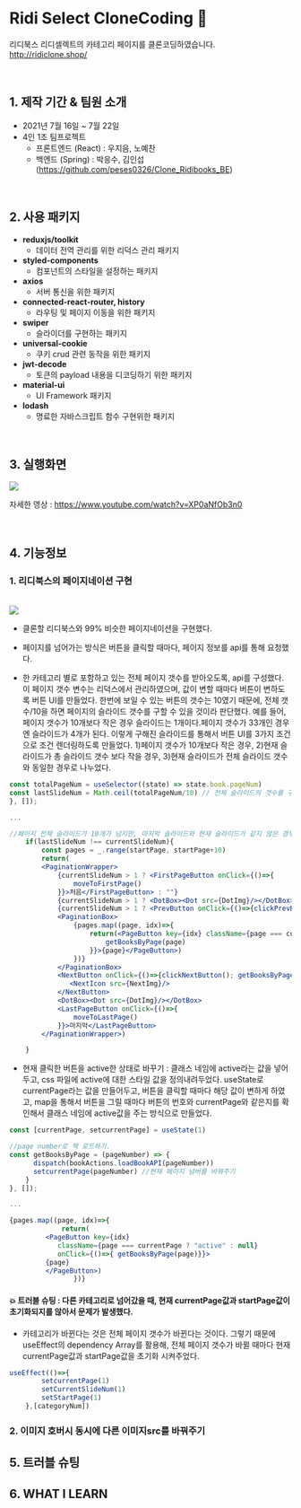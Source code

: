 # Ridi Select CloneCoding 👊
 
리디북스 리디셀렉트의 카테고리 페이지를 클론코딩하였습니다.    
http://ridiclone.shop/

<br>

## 1. 제작 기간 & 팀원 소개
- 2021년 7월 16일 ~ 7월 22일
- 4인 1조 팀프로젝트
	+ 프론트엔드 (React) : 우지음, 노예찬
  + 백엔드 (Spring) : 박응수, 김인섭 (https://github.com/peses0326/Clone_Ridibooks_BE)
<br>

## 2. 사용 패키지 

* **reduxjs/toolkit**
  - 데이터 전역 관리를 위한 리덕스 관리 패키지
* **styled-components**
  - 컴포넌트의 스타일을 설정하는 패키지
* **axios**
  - 서버 통신을 위한 패키지
* **connected-react-router, history**
  - 라우팅 및 페이지 이동을 위한 패키지
* **swiper**
  - 슬라이더를 구현하는 패키지
* **universal-cookie**
  - 쿠키 crud 관련 동작을 위한 패키지
* **jwt-decode**
  - 토큰의 payload 내용을 디코딩하기 위한 패키지
* **material-ui**
  - UI Framework 패키지
* **lodash**
  - 명료한 자바스크립트 함수 구현위한 패키지

<br>

## 3. 실행화면

<img src="https://ifh.cc/g/nItMMZ.gif">

자세한 영상 : https://www.youtube.com/watch?v=XP0aNfOb3n0

<br>

## 4. 기능정보

### 1. 리디북스의 페이지네이션 구현 
<br>
<img src="https://ifh.cc/g/LMHnGt.gif">

- 클론할 리디북스와 99% 비슷한 페이지네이션을 구현했다.

- 페이지를 넘어가는 방식은 버튼을 클릭할 때마다, 페이지 정보를 api를 통해 요청했다.

- 한 카테고리 별로 포함하고 있는 전체 페이지 갯수를 받아오도록, api를 구성했다. 이 페이지 갯수 변수는 리덕스에서 관리하였으며, 값이 변할 때마다 버튼이 변하도록 버튼 UI를 만들었다. 한번에 보일 수 있는 버튼의 갯수는 10였기 때문에, 전체 갯수/10을 하면 페이지의 슬라이드 갯수를 구할 수 있을 것이라 판단했다. 예를 들어, 페이지 갯수가 10개보다 작은 경우 슬라이드는 1개이다.페이지 갯수가 33개인 경우엔 슬라이드가 4개가 된다. 이렇게 구해진 슬라이드를 통해서 버튼 UI를 3가지 조건으로 조건 렌더링하도록 만들었다. 1)페이지 갯수가 10개보다 작은 경우, 2)현재 슬라이드가 총 슬라이드 갯수 보다 작을 경우, 3)현재 슬라이드가 전체 슬라이드 갯수와 동일한 경우로 나누었다. 

```jsx
const totalPageNum = useSelector((state) => state.book.pageNum)
const lastSlideNum = Math.ceil(totalPageNum/10) // 전체 슬라이드의 갯수를 구하기 
}, []);

...

//페이지 전체 슬라이드가 10개가 넘지만, 마지막 슬라이드와 현재 슬라이드가 같지 않은 경우. 
    if(lastSlideNum !== currentSlideNum){
        const pages = _.range(startPage, startPage+10)
        return(
        <PaginationWrapper>
            {currentSlideNum > 1 ? <FirstPageButton onClick={()=>{
                moveToFirstPage()
            }}>처음</FirstPageButton> : ""}
            {currentSlideNum > 1 ? <DotBox><Dot src={DotImg}/></DotBox> : ""}
            {currentSlideNum > 1 ? <PrevButton onClick={()=>{clickPrevButton(); getBooksByPage(startPage-10)}}><PrevIcon src={PrevImg}/></PrevButton>: ""}
            <PaginationBox>
                {pages.map((page, idx)=>{
                    return(<PageButton key={idx} className={page === currentPage ? "active" : null} onClick={()=>{
                        getBooksByPage(page)
                    }}>{page}</PageButton>)
                })}
            </PaginationBox>
            <NextButton onClick={()=>{clickNextButton(); getBooksByPage(startPage + 10)}}>
               <NextIcon src={NextImg}/>
            </NextButton>
            <DotBox><Dot src={DotImg}/></DotBox>
            <LastPageButton onClick={()=>{
                moveToLastPage()
            }}>마지막</LastPageButton>
        </PaginationWrapper>)

    }
```

- 현재 클릭한 버튼을 active한 상태로 바꾸기 : 클래스 네임에 active라는 값을 넣어두고, css 파일에 active에 대한 스타일 값을 정의내려두었다. useState로 currentPage라는 값을 만들어두고, 버튼을 클릭할 때마다 해당 값이 변하게 하였고, map을 통해서 버튼을 그릴 때마다 버튼의 번호와 currentPage와 같은지를 확인해서 클래스 네임에 active값을 주는 방식으로 만들었다. 

```jsx
const [currentPage, setcurrentPage] = useState(1)

//page number로 책 로드하기. 
const getBooksByPage = (pageNumber) => {
      dispatch(bookActions.loadBookAPI(pageNumber))
      setcurrentPage(pageNumber) //현재 페이지 넘버를 바꿔주기
    }
}, []);

...

{pages.map((page, idx)=>{
             return(
	     <PageButton key={idx} 
	     	className={page === currentPage ? "active" : null} 
	     	onClick={()=>{ getBooksByPage(page)}}>
	     {page}
	     </PageButton>)
                })}
```

#### 💥 트러블 슈팅 : 다른 카테고리로 넘어갔을 때, 현재 currentPage값과 startPage값이 초기화되지를 않아서 문제가 발생했다. 
- 카테고리가 바뀐다는 것은 전체 페이지 갯수가 바뀐다는 것이다. 그렇기 때문에 useEffect의 dependency Array를 활용해, 전체 페이지 갯수가 바뀔 때마다 현재 currentPage값과 startPage값을 초기화 시켜주었다. 

```jsx
useEffect(()=>{
        setcurrentPage(1)
        setCurrentSlideNum(1)
        setStartPage(1)
    },[categoryNum])
```

### 2. 이미지 호버시 동시에 다른 이미지src를 바꿔주기  



## 5. 트러블 슈팅 


## 6. WHAT I LEARN
